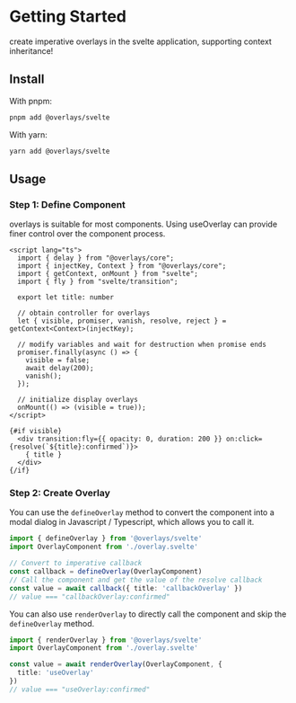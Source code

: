# Getting Started

create imperative overlays in the svelte application, supporting context inheritance!

## Install

With pnpm: 
```sh
pnpm add @overlays/svelte
```

With yarn:
```sh
yarn add @overlays/svelte
```

## Usage


### Step 1: Define Component

overlays is suitable for most components. Using useOverlay can provide finer control over the component process.

```svelte
<script lang="ts">
  import { delay } from "@overlays/core";
  import { injectKey, Context } from "@overlays/core";
  import { getContext, onMount } from "svelte";
  import { fly } from "svelte/transition";
  
  export let title: number

  // obtain controller for overlays
  let { visible, promiser, vanish, resolve, reject } = getContext<Context>(injectKey);

  // modify variables and wait for destruction when promise ends
  promiser.finally(async () => {
    visible = false;
    await delay(200);
    vanish();
  });

  // initialize display overlays
  onMount(() => (visible = true));
</script>

{#if visible}
  <div transition:fly={{ opacity: 0, duration: 200 }} on:click={resolve(`${title}:confirmed`)}>
    { title }
  </div>
{/if}
```

### Step 2: Create Overlay

You can use the `defineOverlay` method to convert the component into a modal dialog in Javascript / Typescript, which allows you to call it.

```ts
import { defineOverlay } from '@overlays/svelte'
import OverlayComponent from './overlay.svelte'

// Convert to imperative callback
const callback = defineOverlay(OverlayComponent)
// Call the component and get the value of the resolve callback
const value = await callback({ title: 'callbackOverlay' })
// value === "callbackOverlay:confirmed"
```

You can also use `renderOverlay` to directly call the component and skip the `defineOverlay` method.

```ts
import { renderOverlay } from '@overlays/svelte'
import OverlayComponent from './overlay.svelte'

const value = await renderOverlay(OverlayComponent, {
  title: 'useOverlay'
})
// value === "useOverlay:confirmed"
```
